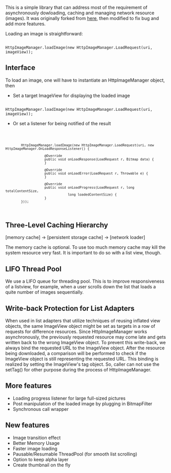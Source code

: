 This is a simple library that can address most of the requirement of asynchronously dowloading, caching and managing network resource (images).
It was originally forked from [here](https://github.com/zonghai-li/android-http-image-manager/blob/master/README.md), then modified to fix bug and add more features.

Loading an image is straightforward:

<code>
HttpImageManager.loadImage(new HttpImageManager.LoadRequest(uri, imageView));
</code>

Interface
-------
To load an image, one will have to instantiate an HttpImageManager object, then
* Set a target ImageView for displaying the loaded image
<code>
HttpImageManager.loadImage(new HttpImageManager.LoadRequest(uri, imageView));
</code>

* Or set a listener for being notified of the result
<code>

            HttpImageManager.loadImage(new HttpImageManager.LoadRequest(uri, new HttpImageManager.OnLoadResponseListener() {

                        @Override
                        public void onLoadResponse(LoadRequest r, Bitmap data) {
                        }
            
                        @Override
                        public void onLoadError(LoadRequest r, Throwable e) {
                        }
            
                        @Override
                        public void onLoadProgress(LoadRequest r, long totalContentSize,
                                    long loadedContentSize) {
                        }
            }));
</code>

Three-Level Caching Hierarchy
-------
[memory cache] -> [persistent storage cache] -> [network loader]

The memory cache is optional. To use too much memory cache may kill the system resource very fast. It is important to do so with a list view, though.

LIFO Thread Pool
-------
We use a LIFO queue for threading pool. This is to improve responsiveness of a listview, for example, when a user scrolls down the list that loads a quite number of images sequentially.


Write-back Protection for List Adapters
-------
When used in list adapters that utilize techniques of reusing inflated view objects, the same ImageView object might be set as targets in a row of requests for difference resources. Since HttpImageManager works asynchronously, the previously requested resource may come late and gets written back to the wrong ImageView object.
To prevent this write-back, we always bind the requested URL to the ImageView object. After the resource being downloaded, a comparison will be performed to check if the ImageView object is still representing the requested URL. This binding is realized by setting the ImageView's tag object. So, caller can not use the setTag() for other purpose during the process of HttpImageManager.

More features
--------
* Loading progress listener for large full-sized pictures
* Post manipulation of the loaded image by plugging in BitmapFilter
* Synchronous call wrapper

New features
--------
* Image transition effect
* Better Memory Usage
* Faster image loading
* Pausable/Resumable ThreadPool (for smooth list scrolling)
* Option to keep alpha layer
* Create thumbnail on the fly

